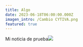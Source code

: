 ```yaml
---
title: Algo
date: 2023-06-18T06:00:00.000Z
imagen_intro: /Cambio CYTIVA.png
featured: true
---
```


Mi noticia de prueba![](</Cambio CYTIVA.png>)
